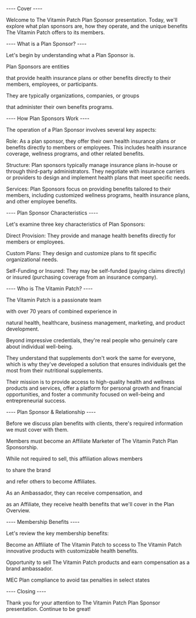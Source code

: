 ---- Cover ----

Welcome to The Vitamin Patch Plan Sponsor presentation. Today, we'll explore what plan sponsors are, how they operate, and the unique benefits The Vitamin Patch offers to its members.

---- What is a Plan Sponsor? ----

Let's begin by understanding what a Plan Sponsor is. 

Plan Sponsors are entities 

that provide health insurance plans or other benefits directly to their members, employees, or participants. 

They are typically organizations, companies, or groups 

that administer their own benefits programs.

---- How Plan Sponsors Work ----

The operation of a Plan Sponsor involves several key aspects:

Role: As a plan sponsor, they offer their own health insurance plans or benefits directly to members or employees. This includes health insurance coverage, wellness programs, and other related benefits.

Structure: Plan sponsors typically manage insurance plans in-house or through third-party administrators. They negotiate with insurance carriers or providers to design and implement health plans that meet specific needs.

Services: Plan Sponsors focus on providing benefits tailored to their members, including customized wellness programs, health insurance plans, and other employee benefits.

---- Plan Sponsor Characteristics ----

Let's examine three key characteristics of Plan Sponsors:

Direct Provision: They provide and manage health benefits directly for members or employees.

Custom Plans: They design and customize plans to fit specific organizational needs.

Self-Funding or Insured: They may be self-funded (paying claims directly) or insured (purchasing coverage from an insurance company).

---- Who is The Vitamin Patch? ----

The Vitamin Patch is a passionate team 

with over 70 years of combined experience in

natural health, healthcare, business management, marketing, and product development. 

Beyond impressive credentials, they're real people who genuinely care about individual well-being. 

They understand that supplements don't work the same for everyone, which is why they've developed a solution that ensures individuals get the most from their nutritional supplements.

Their mission is to provide access to high-quality health and wellness products and services, offer a platform for personal growth and financial opportunities, and foster a community focused on well-being and entrepreneurial success.

---- Plan Sponsor & Relationship ----

Before we discuss plan benefits with clients, there's required information we must cover with them. 

Members must become an Affiliate Marketer of The Vitamin Patch Plan Sponsorship. 

While not required to sell, this affiliation allows members 

to share the brand 

and refer others to become Affiliates. 

As an Ambassador, they can receive compensation, and 

as an Affiliate, they receive health benefits that we'll cover in the Plan Overview.

---- Membership Benefits ----

Let's review the key membership benefits:

Become an Affiliate of The Vitamin Patch to sccess to The Vitamin Patch innovative products with customizable health benefits.

Opportunity to sell The Vitamin Patch products and earn compensation as a brand ambassador.

MEC Plan compliance to avoid tax penalties in select states
  
---- Closing ----

Thank you for your attention to The Vitamin Patch Plan Sponsor presentation. Continue to be great!



